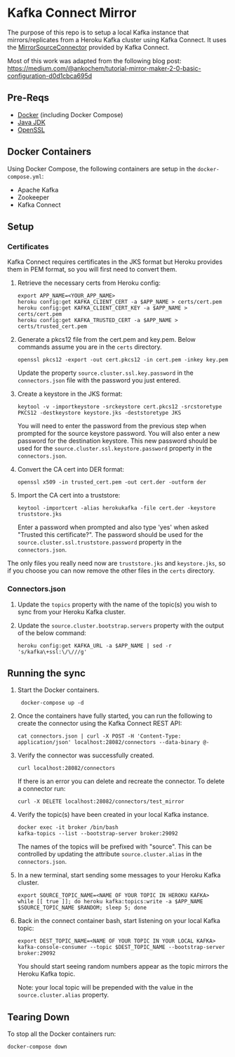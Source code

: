 # Kafka Connect Mirror

The purpose of this repo is to setup a local Kafka instance that mirrors/replicates from a Heroku Kafka cluster using Kafka Connect. It uses the [MirrorSourceConnector](https://github.com/apache/kafka/blob/trunk/connect/mirror/src/main/java/org/apache/kafka/connect/mirror/MirrorSourceConnector.java) provided by Kafka Connect.

Most of this work was adapted from the following blog post: https://medium.com/@ankochem/tutorial-mirror-maker-2-0-basic-configuration-d0d1cbca695d

## Pre-Reqs
* [Docker](https://www.docker.com/products/docker-desktop/) (including Docker Compose)
* [Java JDK](https://www.oracle.com/java/technologies/downloads/)
* [OpenSSL](https://www.openssl.org/)

## Docker Containers

Using Docker Compose, the following containers are setup in the `docker-compose.yml`:

* Apache Kafka
* Zookeeper
* Kafka Connect

## Setup

### Certificates
Kafka Connect requires certificates in the JKS format but Heroku provides them in PEM format, so you will first need to convert them.

1. Retrieve the necessary certs from Heroku config:
    ```
    export APP_NAME=<YOUR_APP_NAME>
    heroku config:get KAFKA_CLIENT_CERT -a $APP_NAME > certs/cert.pem
    heroku config:get KAFKA_CLIENT_CERT_KEY -a $APP_NAME > certs/cert.pem
    heroku config:get KAFKA_TRUSTED_CERT -a $APP_NAME > certs/trusted_cert.pem
    ```

2. Generate a pkcs12 file from the cert.pem and key.pem. Below commands assume you are in the `certs` directory.

    ```
    openssl pkcs12 -export -out cert.pkcs12 -in cert.pem -inkey key.pem
    ```
    Update the property `source.cluster.ssl.key.password` in the `connectors.json` file with the password you just entered.

3. Create a keystore in the JKS format:
    ```
    keytool -v -importkeystore -srckeystore cert.pkcs12 -srcstoretype PKCS12 -destkeystore keystore.jks -deststoretype JKS
    ```
    You will need to enter the password from the previous step when prompted for the source keystore password. You will also enter a new password for the destination keystore. This new password should be used for the `source.cluster.ssl.keystore.password` property in the `connectors.json`.

4. Convert the CA cert into DER format:
    ```
    openssl x509 -in trusted_cert.pem -out cert.der -outform der
    ```

5. Import the CA cert into a truststore:
    ```
    keytool -importcert -alias herokukafka -file cert.der -keystore truststore.jks
    ```

    Enter a password when prompted and also type 'yes' when asked "Trusted this certificate?". The password should be used for the `source.cluster.ssl.truststore.password` property in the `connectors.json`.

The only files you really need now are `truststore.jks` and `keystore.jks`, so if you choose you can now remove the other files in the `certs` directory.

### Connectors.json

1. Update the `topics` property with the name of the topic(s) you wish to sync from your Heroku Kafka cluster.

2. Update the `source.cluster.bootstrap.servers` property with the output of the below command:
    ```
    heroku config:get KAFKA_URL -a $APP_NAME | sed -r 's/kafka\+ssl:\/\///g'
    ```

## Running the sync

1. Start the Docker containers.
   ```
    docker-compose up -d
    ```
2. Once the containers have fully started, you can run the following to create the connector using the Kafka Connect REST API:
    ```
    cat connectors.json | curl -X POST -H 'Content-Type: application/json' localhost:28082/connectors --data-binary @-
    ```
3. Verify the connector was successfully created.
    ```
    curl localhost:28082/connectors
    ```
    If there is an error you can delete and recreate the connector. To delete a connector run:
    ```
    curl -X DELETE localhost:28082/connectors/test_mirror
    ```

4. Verify the topic(s) have been created in your local Kafka instance.
    ```
    docker exec -it broker /bin/bash
    kafka-topics --list --bootstrap-server broker:29092
    ```
    The names of the topics will be prefixed with "source". This can be controlled by updating the attribute `source.cluster.alias` in the `connectors.json`.
5. In a new terminal, start sending some messages to your Heroku Kafka cluster.
    ```
    export SOURCE_TOPIC_NAME=<NAME OF YOUR TOPIC IN HEROKU KAFKA>
    while [[ true ]]; do heroku kafka:topics:write -a $APP_NAME $SOURCE_TOPIC_NAME $RANDOM; sleep 5; done
    ```
6. Back in the connect container bash, start listening on your local Kafka topic:
    ```
    export DEST_TOPIC_NAME=<NAME OF YOUR TOPIC IN YOUR LOCAL KAFKA>
    kafka-console-consumer --topic $DEST_TOPIC_NAME --bootstrap-server broker:29092
    ```
    You should start seeing random numbers appear as the topic mirrors the Heroku Kafka topic.

    Note: your local topic will be prepended with the value in the `source.cluster.alias` property.

## Tearing Down

To stop all the Docker containers run:

```
docker-compose down
```




